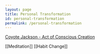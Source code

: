 ```yaml
---
layout: page
title: Personal Transformation
id: personal-transformation
permalink: /personal-transformation
---
```


[Coyote Jackson - Act of Conscious Creation](https://coyotejackson.com/losing-100-lbs-an-act-of-conscious-creation/)

[[Meditation]]
[[Habit Change]]

